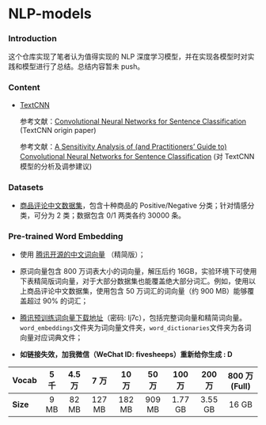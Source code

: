 # NLP-models

### Introduction

这个仓库实现了笔者认为值得实现的 NLP 深度学习模型，并在实现各模型时对实践和模型进行了总结。总结内容暂未 push。

### Content

- [TextCNN](./TextCNN/) 

  参考文献：[Convolutional Neural Networks for Sentence Classification](<https://www.aclweb.org/anthology/D14-1181>) (TextCNN origin paper)

  参考文献：[A Sensitivity Analysis of (and Practitioners’ Guide to) Convolutional
  Neural Networks for Sentence Classification](<https://arxiv.org/pdf/1510.03820.pdf>) (对 TextCNN 模型的分析及调参建议)


### Datasets

- [商品评论中文数据集](./datasets/)，包含十种商品的 Positive/Negative 分类；针对情感分类，可分为 2 类；数据包含 0/1 两类各约 30000 条。

### Pre-trained Word Embedding

- 使用 [腾讯开源的中文词向量](<https://cloud.tencent.com/developer/article/1356164>) （精简版）；

- 原词向量包含 800 万词表大小的词向量，解压后约 16GB，实验环境下可使用下表精简版词向量，对于大部分数据集也能覆盖绝大部分词汇。例如，使用以上商品评论中文数据集，使用包含 50 万词汇的词向量（约 900 MB）能够覆盖超过 90% 的词汇；

- [腾讯预训练词向量下载地址](https://pan.baidu.com/s/1TvTlHONTagk1nWKyV5SVJQ)（密码: lj7c），包括完整词向量和精简词向量。`word_embeddings`文件夹为词向量文件夹，`word_dictionaries`文件夹为各词向量对应词典文件；

- **如链接失效，加我微信（WeChat ID: fivesheeps）重新给你生成 : D**

| Vocab    | 5 千 | 4.5 万 |  7 万  | 10 万  | 50 万  | 100 万  | 200 万  | 800 万 (Full) |
| -------- | :--: | :----: | :----: | :----: | :----: | :-----: | :-----: | :-----------: |
| **Size** | 9 MB | 82 MB  | 127 MB | 182 MB | 909 MB | 1.77 GB | 3.55 GB |     16 GB     |

